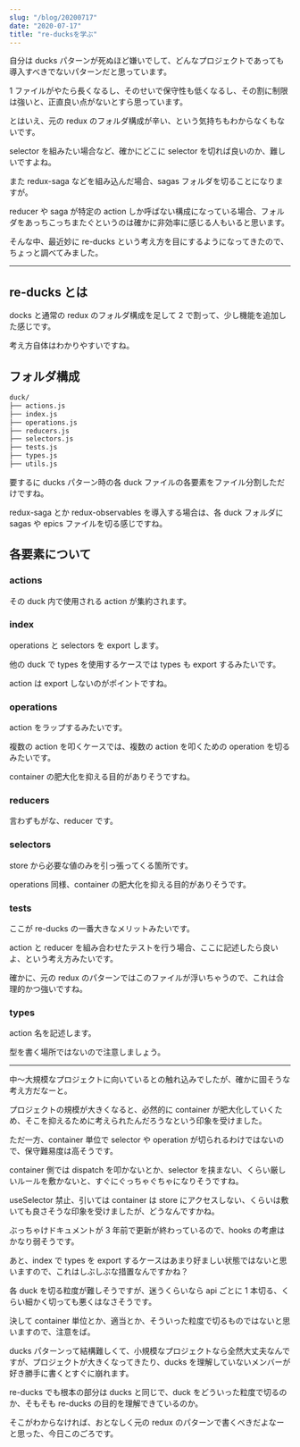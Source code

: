 ```yaml
---
slug: "/blog/20200717"
date: "2020-07-17"
title: "re-ducksを学ぶ"
---
```


自分は ducks パターンが死ぬほど嫌いでして、どんなプロジェクトであっても導入すべきでないパターンだと思っています。

1 ファイルがやたら長くなるし、そのせいで保守性も低くなるし、その割に制限は強いと、正直良い点がないとすら思っています。

とはいえ、元の redux のフォルダ構成が辛い、という気持ちもわからなくもないです。

selector を組みたい場合など、確かにどこに selector を切れば良いのか、難しいですよね。

また redux-saga などを組み込んだ場合、sagas フォルダを切ることになりますが。

reducer や saga が特定の action しか呼ばない構成になっている場合、フォルダをあっちこっちまたぐというのは確かに非効率に感じる人もいると思います。

そんな中、最近妙に re-ducks という考え方を目にするようになってきたので、ちょっと調べてみました。

---

## re-ducks とは

docks と通常の redux のフォルダ構成を足して 2 で割って、少し機能を追加した感じです。

考え方自体はわかりやすいですね。

## フォルダ構成

```md
duck/
├── actions.js
├── index.js
├── operations.js
├── reducers.js
├── selectors.js
├── tests.js
├── types.js
├── utils.js
```

要するに ducks パターン時の各 duck ファイルの各要素をファイル分割しただけですね。

redux-saga とか redux-observables を導入する場合は、各 duck フォルダに sagas や epics ファイルを切る感じですね。

## 各要素について

### actions

その duck 内で使用される action が集約されます。

### index

operations と selectors を export します。

他の duck で types を使用するケースでは types も export するみたいです。

action は export しないのがポイントですね。

### operations

action をラップするみたいです。

複数の action を叩くケースでは、複数の action を叩くための operation を切るみたいです。

container の肥大化を抑える目的がありそうですね。

### reducers

言わずもがな、reducer です。

### selectors

store から必要な値のみを引っ張ってくる箇所です。

operations 同様、container の肥大化を抑える目的がありそうです。

### tests

ここが re-ducks の一番大きなメリットみたいです。

action と reducer を組み合わせたテストを行う場合、ここに記述したら良いよ、という考え方みたいです。

確かに、元の redux のパターンではこのファイルが浮いちゃうので、これは合理的かつ強いですね。

### types

action 名を記述します。

型を書く場所ではないので注意しましょう。

---

中～大規模なプロジェクトに向いているとの触れ込みでしたが、確かに固そうな考え方だなーと。

プロジェクトの規模が大きくなると、必然的に container が肥大化していくため、そこを抑えるために考えられたんだろうなという印象を受けました。

ただ一方、container 単位で selector や operation が切られるわけではないので、保守難易度は高そうです。

container 側では dispatch を叩かないとか、selector を挟まない、くらい厳しいルールを敷かないと、すぐにぐっちゃぐちゃになりそうですね。

useSelector 禁止、引いては container は store にアクセスしない、くらいは敷いても良さそうな印象を受けましたが、どうなんですかね。

ぶっちゃけドキュメントが 3 年前で更新が終わっているので、hooks の考慮はかなり弱そうです。

あと、index で types を export するケースはあまり好ましい状態ではないと思いますので、これはしぶしぶな措置なんですかね？

各 duck を切る粒度が難しそうですが、迷うくらいなら api ごとに 1 本切る、くらい細かく切っても悪くはなさそうです。

決して container 単位とか、適当とか、そういった粒度で切るものではないと思いますので、注意をば。

ducks パターンって結構難しくて、小規模なプロジェクトなら全然大丈夫なんですが、プロジェクトが大きくなってきたり、ducks を理解していないメンバーが好き勝手に書くとすぐに崩れます。

re-ducks でも根本の部分は ducks と同じで、duck をどういった粒度で切るのか、そもそも re-ducks の目的を理解できているのか。

そこがわからなければ、おとなしく元の redux のパターンで書くべきだよなーと思った、今日このごろです。

